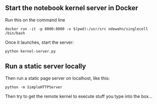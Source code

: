 

## Start the notebook kernel server in Docker

Run this on the command line

```
docker run -it -p 8000:8000 -v $(pwd):/usr/src odewahn/singlecell /bin/bash
```

Once it launches, start the server:

```
python kernel-server.py
```

## Run a static server locally

Then run a static page server on localhost, like this:

```
python -m SimpleHTTPServer
```

Then try to get the remote kernel to execute stuff you type into the box...


